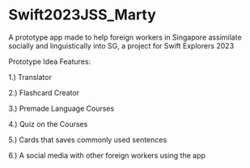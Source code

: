 # Swift2023JSS_Marty
A prototype app made to help foreign workers in Singapore assimilate socially and linguistically into SG, a project for Swift Explorers 2023

Prototype Idea Features:

1.) Translator

2.) Flashcard Creator

3.) Premade Language Courses

4.) Quiz on the Courses

5.) Cards that saves commonly used sentences

6.) A social media with other foreign workers using the app
